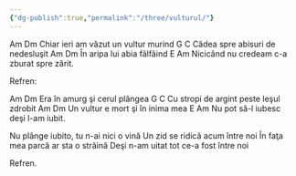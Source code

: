 ```yaml
---
{"dg-publish":true,"permalink":"/three/vulturul/"}
---
```



Am                   Dm
Chiar ieri am văzut un vultur murind
G                       C
Cădea spre abisuri de nedesluşit
Am             Dm
În aripa lui abia fâlfâind
E                         Am
Nicicând nu credeam c-a zburat spre zărit.

Refren:

Am               Dm
Era în amurg şi cerul plângea
G                          C
Cu stropi de argint peste leşul zdrobit
Am                      Dm
Un vultur e mort şi în inima mea
E                          Am
Nu pot să-l iubesc deşi l-am iubit.

Nu plânge iubito, tu n-ai nici o vină
Un zid se ridică acum între noi
În faţa mea parcă ar sta o străină
Deşi n-am uitat tot ce-a fost între noi

Refren.